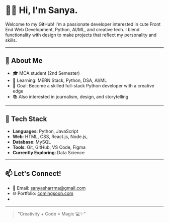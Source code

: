 # 👋🌸 Hi, I'm Sanya.

Welcome to my GitHub! I'm a passionate developer interested in cute Front End Web Development, Python, AI/ML, and creative tech. I blend functionality with design to make projects that reflect my personality and skills.

---

## 📌 About Me

- 🎓 MCA student (2nd Semester)
- 🌱 Learning: MERN Stack, Python, DSA, AI/ML
- 🎯 Goal: Become a skilled full-stack Python developer with a creative edge
- 📚 Also interested in journalism, design, and storytelling

---

## 🚀 Tech Stack

- **Languages**: Python, JavaScript
- **Web**: HTML, CSS, React.js, Node.js, 
- **Database**: MySQL
- **Tools**: Git, GitHub, VS Code, Figma
- **Currently Exploring**: Data Science

---

## 📫 Let's Connect!

- 💌 Email: [sanyasharrma@gmail.com](#)
- 🌐 Portfolio: [comingsoon.com](#)
- 
---

> “Creativity + Code = Magic 💻✨”
